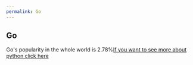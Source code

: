 ```yaml
---
permalink: Go
---
```

## Go
Go's popularity in the whole world is 2.78%[If you want to see more about python click here](/Go)
